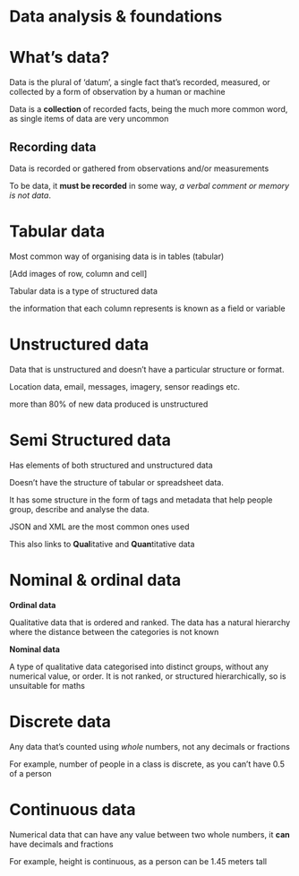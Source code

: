 # Data analysis & foundations

# What’s data?

Data is the plural of ‘datum’, a single fact that’s recorded, measured, or collected by a form of observation by a human or machine

Data is a **collection** of recorded facts, being the much more common word, as single items of data are very uncommon

## Recording data

Data is recorded or gathered from observations and/or measurements

To be data, it **must be recorded** in some way, *a verbal comment or memory is not data*.

# Tabular data

Most common way of organising data is in tables (tabular)

[Add images of row, column and cell]

Tabular data is a type of structured data

the information that each column represents is known as a field or variable

# Unstructured data

Data that is unstructured and doesn’t have a particular structure or format.

Location data, email, messages, imagery, sensor readings etc.  

more than 80% of new data produced is unstructured

# Semi Structured data

Has elements of both structured and unstructured data

Doesn’t have the structure of tabular or spreadsheet data.

It has some structure in the form of tags and metadata that help people group, describe and analyse the data.

JSON and XML are the most common ones used

This also links to **Qual**itative and **Quan**titative data

# Nominal & ordinal data

**Ordinal data**

Qualitative data that is ordered and ranked. The data has a natural hierarchy where the distance between the categories is not known

**Nominal data**

A type of qualitative data categorised into distinct groups, without any numerical value, or order. It is not ranked, or structured hierarchically, so is unsuitable for maths

# Discrete data

Any data that’s counted using *whole* numbers, not any decimals or fractions

For example, number of people in a class is discrete, as you can’t have 0.5 of a person

# Continuous data

Numerical data that can have any value between two whole numbers, it **can** have decimals and fractions

For example, height is continuous, as a person can be 1.45 meters tall